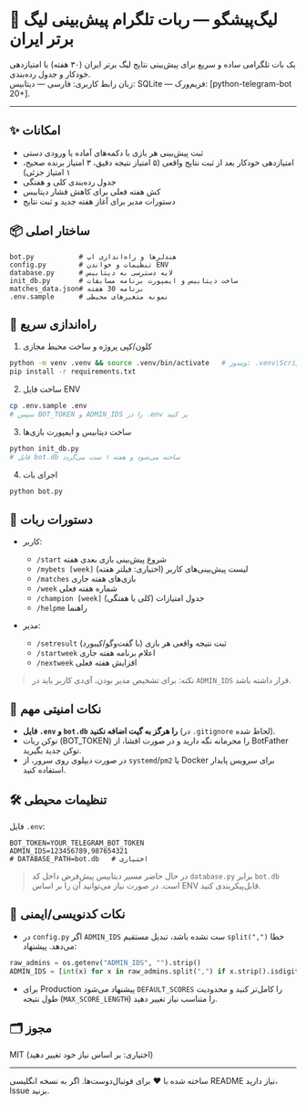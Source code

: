 # 🤖 لیگ‌پیشگو — ربات تلگرام پیش‌بینی لیگ برتر ایران

یک بات تلگرامی ساده و سریع برای پیش‌بینی نتایج لیگ برتر ایران (۳۰ هفته) با امتیازدهی خودکار و جدول رده‌بندی.  
زبان رابط کاربری: فارسی — دیتابیس: SQLite — فریم‌ورک: [python-telegram-bot 20+].

---

## ✨ امکانات
- ثبت پیش‌بینی هر بازی با دکمه‌های آماده یا ورودی دستی
- امتیازدهی خودکار بعد از ثبت نتایج واقعی (۵ امتیاز نتیجه دقیق، ۳ امتیاز برنده صحیح، ۱ امتیاز جزئی)
- جدول رده‌بندی کلی و هفتگی
- کش هفته فعلی برای کاهش فشار دیتابیس
- دستورات مدیر برای آغاز هفته جدید و ثبت نتایج

## 📦 ساختار اصلی
```
bot.py           # هندلرها و راه‌اندازی اپ
config.py        # تنظیمات و خواندن ENV
database.py      # لایه دسترسی به دیتابیس
init_db.py       # ساخت دیتابیس و ایمپورت برنامه مسابقات
matches_data.json# برنامه 30 هفته
.env.sample      # نمونه متغیرهای محیطی
```

## 🚀 راه‌اندازی سریع
1) کلون/کپی پروژه و ساخت محیط مجازی
```bash
python -m venv .venv && source .venv/bin/activate   # ویندوز: .venv\Scripts\activate
pip install -r requirements.txt
```

2) ساخت فایل ENV
```bash
cp .env.sample .env
# سپس BOT_TOKEN و ADMIN_IDS را در .env پر کنید
```

3) ساخت دیتابیس و ایمپورت بازی‌ها
```bash
python init_db.py
# فایل bot.db ساخته می‌شود و هفته ۱ ست می‌گردد
```

4) اجرای بات
```bash
python bot.py
```

## 🧪 دستورات ربات
- کاربر:
  - `/start` شروع پیش‌بینی بازی بعدی هفته
  - `/mybets [week]` لیست پیش‌بینی‌های کاربر (اختیاری: فیلتر هفته)
  - `/matches` بازی‌های هفته جاری
  - `/week` شماره هفته فعلی
  - `/champion [week]` جدول امتیازات (کلی یا هفتگی)
  - `/helpme` راهنما

- مدیر:
  - `/setresult` ثبت نتیجه واقعی هر بازی (با گفت‌وگو/کیبورد)
  - `/startweek` اعلام برنامه هفته جاری
  - `/nextweek` افزایش هفته فعلی

> نکته: برای تشخیص مدیر بودن، آی‌دی کاربر باید در `ADMIN_IDS` قرار داشته باشد.

## 🔐 نکات امنیتی مهم
- **فایل `.env` و `bot.db` را هرگز به گیت اضافه نکنید** (در `.gitignore` لحاظ شده).
- توکن ربات (BOT_TOKEN) را محرمانه نگه دارید و در صورت افشا، از BotFather توکن جدید بگیرید.
- در صورت دیپلوی روی سرور، از `systemd`/`pm2` یا Docker برای سرویس پایدار استفاده کنید.

## 🛠️ تنظیمات محیطی
فایل `.env`:
```
BOT_TOKEN=YOUR_TELEGRAM_BOT_TOKEN
ADMIN_IDS=123456789,987654321
# DATABASE_PATH=bot.db   # اختیاری
```

> در حال حاضر مسیر دیتابیس پیش‌فرض داخل کد `database.py` برابر `bot.db` است. در صورت نیاز می‌توانید آن را بر اساس ENV قابل‌پیکربندی کنید.

## 🧩 نکات کدنویسی/ایمنی
- در `config.py` اگر `ADMIN_IDS` ست نشده باشد، تبدیل مستقیم `split(",")` خطا می‌دهد. پیشنهاد:
```python
raw_admins = os.getenv("ADMIN_IDS", "").strip()
ADMIN_IDS = [int(x) for x in raw_admins.split(",") if x.strip().isdigit()]
```
- برای Production پیشنهاد می‌شود `DEFAULT_SCORES` را کامل‌تر کنید و محدودیت طول نتیجه (`MAX_SCORE_LENGTH`) را متناسب نیاز تغییر دهید.

## 🗂️ مجوز
MIT (اختیاری: بر اساس نیاز خود تغییر دهید)

---

ساخته شده با ❤ برای فوتبال‌دوست‌ها. اگر به نسخه انگلیسی README نیاز دارید، Issue بزنید.
